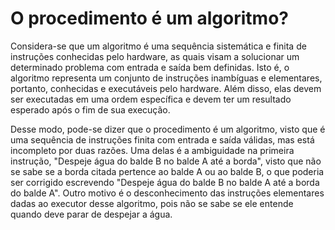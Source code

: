 # O procedimento é um algoritmo?
Considera-se que um algoritmo é uma sequência sistemática e finita de instruções conhecidas pelo hardware, as quais visam a solucionar um determinado problema com entrada e saída bem definidas. Isto é, o algoritmo representa um conjunto de instruções inambíguas e elementares, portanto, conhecidas e executáveis pelo hardware. Além disso, elas devem ser executadas em uma ordem específica e devem ter um resultado esperado após o fim de sua execução.

Desse modo, pode-se dizer que o procedimento é um algoritmo, visto que é uma sequência de instruções finita com entrada e saída válidas, mas está incompleto por duas razões. Uma delas é a ambiguidade na primeira instrução, "Despeje água do balde B no balde A até a borda", visto que não se sabe se a borda citada pertence ao balde A ou ao balde B, o que poderia ser corrigido escrevendo "Despeje água do balde B no balde A até a borda do balde A". Outro motivo é o desconhecimento das instruções elementares dadas ao executor desse algoritmo, pois não se sabe se ele entende quando deve parar de despejar a água.

